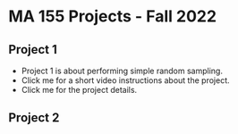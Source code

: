 # MA 155 Projects - Fall 2022

## Project 1

- Project 1 is about performing simple random sampling. 
- Click me for a short video instructions about the project.
- Click me for the project details. 

## Project 2

